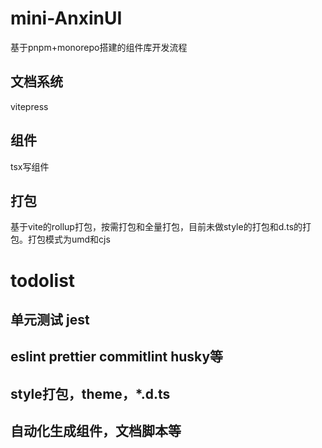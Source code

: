 # mini-AnxinUI
基于pnpm+monorepo搭建的组件库开发流程
## 文档系统
vitepress
## 组件
tsx写组件
## 打包
基于vite的rollup打包，按需打包和全量打包，目前未做style的打包和d.ts的打包。打包模式为umd和cjs
# todolist
## 单元测试 jest
## eslint prettier commitlint husky等
## style打包，theme，*.d.ts
## 自动化生成组件，文档脚本等
